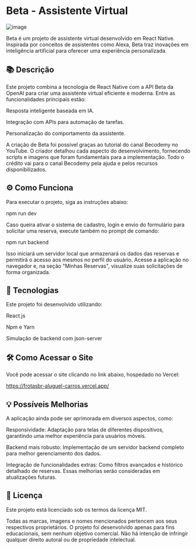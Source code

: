 <h1>Beta - Assistente Virtual</h1>

![image](https://github.com/user-attachments/assets/05c94e66-f1dc-421b-8e7e-388eeddcd8f6)

Beta é um projeto de assistente virtual desenvolvido em React Native. Inspirada por conceitos de assistentes como Alexa, Beta traz inovações em inteligência artificial para oferecer uma experiência personalizada.

<h2>📚 Descrição</h2>

Este projeto combina a tecnologia de React Native com a API Beta da OpenAI para criar uma assistente virtual eficiente e moderna. Entre as funcionalidades principais estão:

Resposta inteligente baseada em IA.

Integração com APIs para automação de tarefas.

Personalização do comportamento da assistente.

A criação de Beta foi possível graças ao tutorial do canal Becodemy no YouTube. O criador detalhou cada aspecto do desenvolvimento, fornecendo scripts e imagens que foram fundamentais para a implementação. Todo o crédito vai para o canal Becodemy pela ajuda e pelos recursos disponibilizados.

<h2>⚙️ Como Funciona</h2>

Para executar o projeto, siga as instruções abaixo:

npm run dev

Caso queira ativar o sistema de cadastro, login e envio do formulário para solicitar uma reserva, execute também no prompt de comando:

npm run backend

Isso iniciará um servidor local que armazenará os dados das reservas e permitirá o acesso aos mesmos no perfil do usuário.
Acesse a aplicação no navegador e, na seção "Minhas Reservas", visualize suas solicitações de forma organizada.

<h2>🚀 Tecnologias</h2>

Este projeto foi desenvolvido utilizando:

React.js

Npm e Yarn

Simulação de backend com json-server

<h2>🛠️ Como Acessar o Site</h2>

Você pode acessar o site clicando no link abaixo, hospedado no Vercel:

https://frotasbr-aluguel-carros.vercel.app/

<h2>💡 Possíveis Melhorias</h2>

A aplicação ainda pode ser aprimorada em diversos aspectos, como:

Responsividade: Adaptação para telas de diferentes dispositivos, garantindo uma melhor experiência para usuários móveis.

Backend mais robusto: Implementação de um servidor backend completo para melhor gerenciamento dos dados.

Integração de funcionalidades extras: Como filtros avançados e histórico detalhado de reservas.
Essas melhorias serão consideradas em atualizações futuras.

<h2>📜 Licença</h2>

Este projeto está licenciado sob os termos da licença MIT.

Todas as marcas, imagens e nomes mencionados pertencem aos seus respectivos proprietários.
O projeto foi desenvolvido apenas para fins educacionais, sem nenhum objetivo comercial.
Não há intenção de infringir qualquer direito autoral ou de propriedade intelectual.
